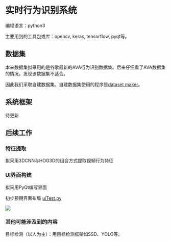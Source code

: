 # 实时行为识别系统

编程语言：python3

主要用到的工具包或库：opencv, keras, tensorflow, pyqt等。


## 数据集

本来数据集拟采用的是谷歌最新的AVA行为识别数据集。后来仔细看了AVA数据集的情况，发现该数据集不适合。

因此我们采取自建数据集。自建数据集使用的程序是[dataset maker](https://github.com/TianzhongSong/Dataset-maker-for-action-recognition)。

## 系统框架
待更新

## 后续工作

### 特征提取
拟采用3DCNN与HOG3D的组合方式提取视频行为特征

### UI界面构建
拟采用PyQt编写界面

初步预期界面布局 [uiTest.py](https://github.com/TianzhongSong/Real-time-action-recognition-system/blob/master/ui/uiTest.py)

![](https://github.com/TianzhongSong/Real-time-action-recognition-system/blob/master/files/jiemian.png)


### 其他可能涉及到的内容
目标检测（以人为主）：用目标检测框架如SSD、YOLO等。
